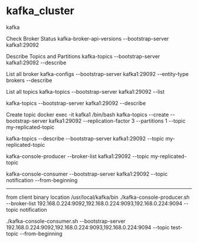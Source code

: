 # kafka_cluster
kafka


Check Broker Status
kafka-broker-api-versions --bootstrap-server kafka1:29092


Describe Topics and Partitions
kafka-topics --bootstrap-server kafka1:29092 --describe

List all broker
kafka-configs --bootstrap-server kafka1:29092 --entity-type brokers --describe

List all topics
kafka-topics --bootstrap-server kafka1:29092 --list

kafka-topics --bootstrap-server kafka1:29092 --describe

Create topic
docker exec -it kafka1 /bin/bash
kafka-topics --create --bootstrap-server kafka1:29092 --replication-factor 3 --partitions 1 --topic my-replicated-topic

kafka-topics --describe --bootstrap-server kafka1:29092 --topic my-replicated-topic

kafka-console-producer --broker-list kafka1:29092 --topic my-replicated-topic

kafka-console-consumer --bootstrap-server kafka1:29092 --topic notification --from-beginning



----------------------------
from client binary location /usr/local/kafka/bin
./kafka-console-producer.sh --broker-list 192.168.0.224:9092,192.168.0.224:9093,192.168.0.224:9094 --topic notification

./kafka-console-consumer.sh --bootstrap-server 192.168.0.224:9092,192.168.0.224:9093,192.168.0.224:9094 --topic test-topic --from-beginning
